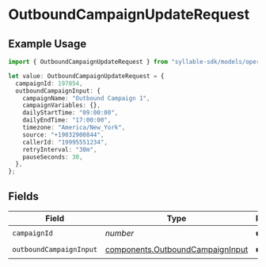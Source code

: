 # OutboundCampaignUpdateRequest

## Example Usage

```typescript
import { OutboundCampaignUpdateRequest } from "syllable-sdk/models/operations";

let value: OutboundCampaignUpdateRequest = {
  campaignId: 197054,
  outboundCampaignInput: {
    campaignName: "Outbound Campaign 1",
    campaignVariables: {},
    dailyStartTime: "09:00:00",
    dailyEndTime: "17:00:00",
    timezone: "America/New_York",
    source: "+19032900844",
    callerId: "19995551234",
    retryInterval: "30m",
    pauseSeconds: 30,
  },
};
```

## Fields

| Field                                                                                | Type                                                                                 | Required                                                                             | Description                                                                          |
| ------------------------------------------------------------------------------------ | ------------------------------------------------------------------------------------ | ------------------------------------------------------------------------------------ | ------------------------------------------------------------------------------------ |
| `campaignId`                                                                         | *number*                                                                             | :heavy_check_mark:                                                                   | N/A                                                                                  |
| `outboundCampaignInput`                                                              | [components.OutboundCampaignInput](../../models/components/outboundcampaigninput.md) | :heavy_check_mark:                                                                   | N/A                                                                                  |